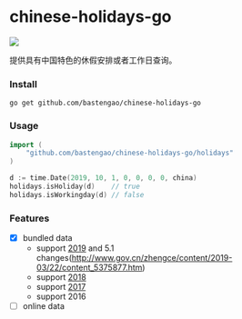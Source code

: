 # chinese-holidays-go

![](https://github.com/bastengao/chinese-holidays-go/workflows/Go/badge.svg)

提供具有中国特色的休假安排或者工作日查询。

### Install

    go get github.com/bastengao/chinese-holidays-go

### Usage

```go
import (
    "github.com/bastengao/chinese-holidays-go/holidays"
)

d := time.Date(2019, 10, 1, 0, 0, 0, 0, china)
holidays.isHoliday(d)    // true
holidays.isWorkingday(d) // false
```

### Features

- [x] bundled data
    - support [2019](http://www.gov.cn/zhengce/content/2018-12/06/content_5346276.htm) and 5.1 changes(http://www.gov.cn/zhengce/content/2019-03/22/content_5375877.htm)
    - support [2018](http://www.gov.cn/zhengce/content/2017-11/30/content_5243579.htm)
    - support [2017](http://www.gov.cn/zhengce/content/2016-12/01/content_5141603.htm)
    - support 2016
- [ ] online data